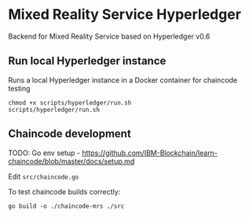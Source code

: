 # Mixed Reality Service Hyperledger
Backend for Mixed Reality Service based on Hyperledger v0.6


## Run local Hyperledger instance
Runs a local Hyperledger instance in a Docker container for chaincode testing

```
chmod +x scripts/hyperledger/run.sh
scripts/hyperledger/run.sh
```

## Chaincode development

TODO: Go env setup - https://github.com/IBM-Blockchain/learn-chaincode/blob/master/docs/setup.md

Edit `src/chaincode.go`

To test chaincode builds correctly:
```
go build -o ./chaincode-mrs ./src
```

